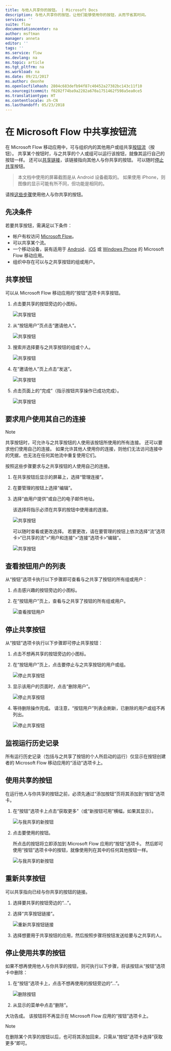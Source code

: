 ```yaml
---
title: 与他人共享你的按钮。 | Microsoft Docs
description: 与他人共享你的按钮，让他们能够使用你的按钮，从而节省其时间。
services: ''
suite: flow
documentationcenter: na
author: msftman
manager: anneta
editor: ''
tags: ''
ms.service: flow
ms.devlang: na
ms.topic: article
ms.tgt_pltfrm: na
ms.workload: na
ms.date: 09/21/2017
ms.author: deonhe
ms.openlocfilehash: 2804c683defb94f87c40452a27382bc143c11f10
ms.sourcegitcommit: f0202f74ba9a2282a670a1751462f598a5ea0ce5
ms.translationtype: HT
ms.contentlocale: zh-CN
ms.lasthandoff: 05/23/2018
---
```

# <a name="share-button-flows-in-microsoft-flow"></a>在 Microsoft Flow 中共享按钮流
在 Microsoft Flow 移动应用中，可与组织内的其他用户或组共享[按钮流](introduction-to-button-flows.md)（按钮）。 共享某个按钮时，与之共享的个人或组可以运行该按钮，就像其运行自己的按钮一样。 还可以[共享链接](share-buttons.md#re-share-a-button)，该链接指向其他人与你共享的按钮。 可以随时[停止共享](share-buttons.md#stop-sharing-a-button)按钮。

> 本文档中使用的屏幕截图是从 Android 设备截取的。 如果使用 iPhone，则图像的显示可能有所不同，但功能是相同的。
> 
> 

请按[这些步骤](share-buttons.md#use-shared-buttons)使用他人与你共享的按钮。

## <a name="prerequisites"></a>先决条件
若要共享按钮，需满足以下条件：

* 帐户有权访问 [Microsoft Flow](https://flow.microsoft.com)。
* 可以共享某个流。
* 一个移动设备，装有适用于 [Android](https://aka.ms/flowmobiledocsandroid)、[iOS](https://aka.ms/flowmobiledocsios) 或 [Windows Phone](https://aka.ms/flowmobilewindows) 的 Microsoft Flow 移动应用。
* 组织中存在可以与之共享按钮的组或用户。

## <a name="share-a-button"></a>共享按钮
可以从 Microsoft Flow 移动应用的“按钮”选项卡共享按钮。

1. 点击要共享的按钮旁边的小图标。
   
    ![共享按钮](./media/share-buttons/share-button-flows-buttons-tab.png)
2. 从“按钮用户”页点击“邀请他人”。
   
    ![共享按钮](./media/share-buttons/share-button-flows-button-users.png)
3. 搜索并选择要与之共享按钮的组或个人。
   
    ![共享按钮](./media/share-buttons/share-button-flows-invite-others-select.png)
4. 在“邀请他人”页上点击“发送”。
   
    ![共享按钮](./media/share-buttons/share-button-flows-invite-others-send.png)
5. 点击页面上的“完成”（指示按钮共享操作已成功完成）。
   
    ![共享按钮](./media/share-buttons/share-button-flows-invite-others-done.png)

## <a name="require-users-to-use-their-own-connections"></a>要求用户使用其自己的连接
> [!NOTE]
> 共享按钮时，可允许与之共享按钮的人使用该按钮所使用的所有连接。 还可以要求他们使用自己的连接。 如果允许其他人使用你的连接，则他们无法访问连接中的凭据，也无法在任何其他流中重复使用它们。
> 
> 

按照这些步骤要求与之共享按钮的人使用自己的连接。

1. 在共享按钮后显示的屏幕上，选择“管理连接”。
2. 在要管理的按钮上选择“编辑”。
3. 选择“由用户提供”或自己的电子邮件地址。
   
    该选择将指示必须在共享的按钮中使用谁的连接。
   
    ![共享按钮](./media/share-buttons/share-button-select-connection-provided-by-user.png)
   
    可以随时查看或更改选择。 若要更改，请在要管理的按钮上依次选择“流”选项卡>“已共享的流”>“用户和连接”>“连接”选项卡>“编辑”。
   
    ![共享按钮](./media/share-buttons/share-button-flows-conn-provided-by-user.png)

## <a name="view-the-list-of-button-users"></a>查看按钮用户的列表
从“按钮”选项卡执行以下步骤即可查看与之共享了按钮的所有组或用户：

1. 点击感兴趣的按钮旁边的小图标。
2. 在“按钮用户”页上，查看与之共享了按钮的所有组或用户。
   
    ![查看按钮用户](./media/share-buttons/share-button-flows-button-users-list.png)

## <a name="stop-sharing-a-button"></a>停止共享按钮
从“按钮”选项卡执行以下步骤即可停止共享按钮：

1. 点击不想再共享的按钮旁边的小图标。
2. 在“按钮用户”页上，点击要停止与之共享按钮的用户或组。
   
    ![停止共享按钮](./media/share-buttons/share-button-flows-remove-user-list.png)
3. 显示该用户的页面时，点击“删除用户”。
   
    ![停止共享按钮](./media/share-buttons/share-button-flows-remove-user.png)
4. 等待删除操作完成。 请注意，“按钮用户”列表会刷新，已删除的用户或组不再列出。
   
    ![停止共享按钮](./media/share-buttons/share-button-flows-remove-user-result.png)

## <a name="monitor-the-run-history"></a>监视运行历史记录
所有运行历史记录（包括与之共享了按钮的个人所启动的运行）仅显示在按钮创建者的 Microsoft Flow 移动应用的“活动”选项卡上。

## <a name="use-shared-buttons"></a>使用共享的按钮
在运行他人与你共享的按钮之前，必须先通过“添加按钮”页将其添加到“按钮”选项卡。

1. 在“按钮”选项卡上点击“获取更多”（或“新按钮可用”横幅，如果其显示）。
   
    ![与我共享的新按钮](./media/share-buttons/share-button-flows-banner.png)
2. 点击要使用的按钮。
   
    所点击的按钮将立即添加到 Microsoft Flow 应用的“按钮”选项卡。 然后即可使用“按钮”选项卡中的按钮，就像使用列在其中的任何其他按钮一样。
   
    ![与我共享的新按钮](./media/share-buttons/share-button-flows-buttons-shared-with-me.png)

## <a name="re-share-a-button"></a>重新共享按钮
可以共享指向已经与你共享的按钮的链接。

1. 选择要共享的按钮旁边的“...”。
2. 选择“共享按钮链接”。
   
    ![重新共享按钮链接](./media/share-buttons/re-share-button.png)
3. 选择想要用于共享按钮的应用，然后按照步骤将按钮发送给要与之共享的人。

## <a name="stop-using-a-shared-button"></a>停止使用共享的按钮
如果不想再使用他人与你共享的按钮，则可执行以下步骤，将该按钮从“按钮”选项卡中删除：

1. 在“按钮”选项卡上，点击不想再使用的按钮旁边的“...”。
   
    ![删除按钮](./media/share-buttons/share-button-flows-added-shared-button.png)
2. 从显示的菜单中点击“删除”。

大功告成。 该按钮将不再显示在 Microsoft Flow 应用的“按钮”选项卡上。

> [!NOTE]
> 在删除某个共享的按钮以后，也可将其添加回来，只需从“按钮”选项卡选择“获取更多”即可。
> 
> 

